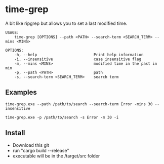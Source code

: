 # time-grep

A bit like ripgrep but allows you to set a last modified time. 

    USAGE:
        time-grep [OPTIONS] --path <PATH> --search-term <SEARCH_TERM> --mins <MINS>

    OPTIONS:
        -h, --help                         Print help information
        -i, --insensitive                  case insensitive flag
        -m, --mins <MINS>                  modified time in the past in min
        -p, --path <PATH>                  path
        -s, --search-term <SEARCH_TERM>    search term

## Examples

    time-grep.exe --path /path/to/search --search-term Error -mins 30 --insensitive

    time-grep.exe -p /path/to/search -s Error -m 30 -i

## Install

- Download this git
- run "cargo build --release"
- executable will be in the /target/src folder